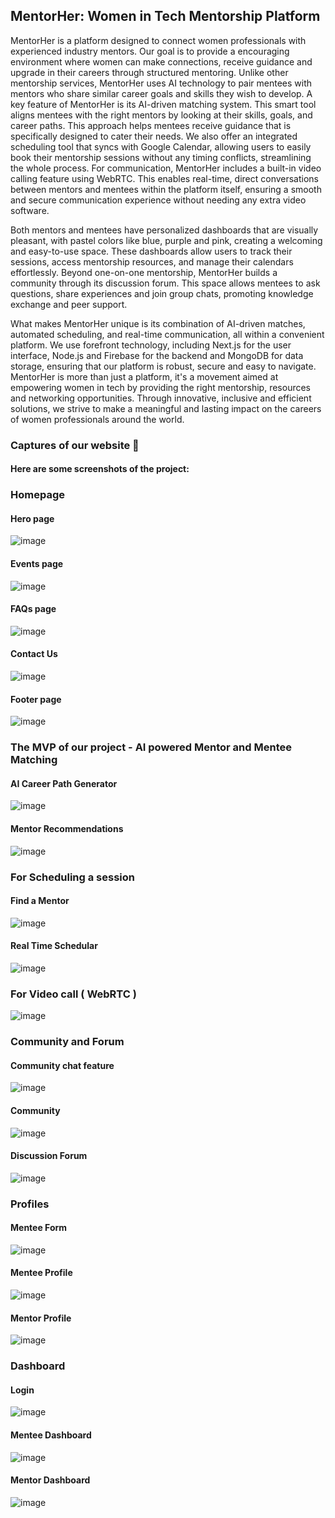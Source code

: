 ## MentorHer: Women in Tech Mentorship Platform

MentorHer is a platform designed to connect women professionals with experienced industry mentors. Our goal is to provide a encouraging environment where women can make connections, receive guidance and upgrade in their careers through structured mentoring. Unlike other mentorship services, MentorHer uses AI technology to pair mentees with mentors who share similar career goals and skills they wish to develop. A key feature of MentorHer is its AI-driven matching system. This smart tool aligns mentees with the right mentors by looking at their skills, goals, and career paths. This approach helps mentees receive guidance that is specifically designed to cater their needs. We also offer an integrated scheduling tool that syncs with Google Calendar, allowing users to easily book their mentorship sessions without any timing conflicts, streamlining the whole process. For communication, MentorHer includes a built-in video calling feature using WebRTC. This enables real-time, direct conversations between mentors and mentees within the platform itself, ensuring a smooth and secure communication experience without needing any extra video software. 

Both mentors and mentees have personalized dashboards that are visually pleasant, with pastel colors like blue, purple and pink, creating a welcoming and easy-to-use space. These dashboards allow users to track their sessions, access mentorship resources, and manage their calendars effortlessly. Beyond one-on-one mentorship, MentorHer builds a community through its discussion forum. This space allows mentees to ask questions, share experiences and join group chats, promoting knowledge exchange and peer support. 

What makes MentorHer unique is its combination of AI-driven matches, automated scheduling, and real-time communication, all within a convenient platform. We use forefront technology, including Next.js for the user interface, Node.js and Firebase for the backend and MongoDB for data storage, ensuring that our platform is robust, secure and easy to navigate. MentorHer is more than just a platform, it's a movement aimed at empowering women in tech by providing the right mentorship, resources and networking opportunities. Through innovative, inclusive and efficient solutions, we strive to make a meaningful and lasting impact on the careers of women professionals around the world.

### Captures of our website 📸
#### Here are some screenshots of the project:

### Homepage  

#### Hero page  

![image](https://github.com/user-attachments/assets/0672114a-6332-45e0-8fde-763e6deb2b00)

#### Events page  

![image](https://github.com/user-attachments/assets/821bbc1d-add9-4849-abce-9393d430c801)

#### FAQs page  

![image](https://github.com/user-attachments/assets/0d7322c2-fcb7-4e2c-b163-adafd08deb19)

#### Contact Us  

![image](https://github.com/user-attachments/assets/ba318be2-dfb6-4e63-8b55-5c7e2fa13df5)

#### Footer page

![image](https://github.com/user-attachments/assets/27c23d97-66ee-482f-a9ec-1f14a6c44467)  


### The MVP of our project - AI powered Mentor and Mentee Matching

#### AI Career Path Generator 

![image](https://github.com/user-attachments/assets/727f8c89-0be1-45e5-a26e-2d95a2320148)

#### Mentor Recommendations

![image](https://github.com/user-attachments/assets/12a06b3d-13ed-4dd5-aee5-4f88345eb2a0)  


### For Scheduling a session 

#### Find a Mentor

![image](https://github.com/user-attachments/assets/9bdcff88-8abc-4364-81dc-9868b0a3f63f)  

#### Real Time Schedular

![image](https://github.com/user-attachments/assets/8c6f7383-c0df-4266-9f9e-eb88a77d550f)


### For Video call ( WebRTC )

![image](https://github.com/user-attachments/assets/fda3d48d-60d1-4cfb-98d6-2ee012a1685c)


### Community and Forum

#### Community chat feature

![image](https://github.com/user-attachments/assets/0aa2ff81-3e1c-41e6-9b24-6ce0d4838352)

#### Community

![image](https://github.com/user-attachments/assets/59840dae-4e8d-461c-b8d8-4a7fa917b46f)

#### Discussion Forum

![image](https://github.com/user-attachments/assets/1ccc2bf5-2461-40ca-89d6-c2972b8a8bd0)


### Profiles

#### Mentee Form

![image](https://github.com/user-attachments/assets/f17b094b-cd20-4273-b468-1691ecd98503)

#### Mentee Profile

![image](https://github.com/user-attachments/assets/e49eb455-0368-4dc7-8e66-4c14a3d2bbbd)

#### Mentor Profile

![image](https://github.com/user-attachments/assets/a56556a1-85d5-408a-9ece-73d3995ab0c4)


### Dashboard

#### Login

![image](https://github.com/user-attachments/assets/996b9aad-8d6d-4075-a782-857a81b82618)

#### Mentee Dashboard

![image](https://github.com/user-attachments/assets/44813860-c64b-40a6-b92f-b18152c12339)

#### Mentor Dashboard

![image](https://github.com/user-attachments/assets/a1fd7dfe-9b81-4af6-95ed-f8e622dedd72)












